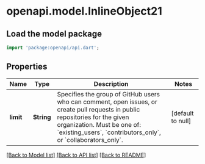 # openapi.model.InlineObject21

## Load the model package
```dart
import 'package:openapi/api.dart';
```

## Properties
Name | Type | Description | Notes
------------ | ------------- | ------------- | -------------
**limit** | **String** | Specifies the group of GitHub users who can comment, open issues, or create pull requests in public repositories for the given organization. Must be one of: &#x60;existing_users&#x60;, &#x60;contributors_only&#x60;, or &#x60;collaborators_only&#x60;. | [default to null]

[[Back to Model list]](../README.md#documentation-for-models) [[Back to API list]](../README.md#documentation-for-api-endpoints) [[Back to README]](../README.md)


